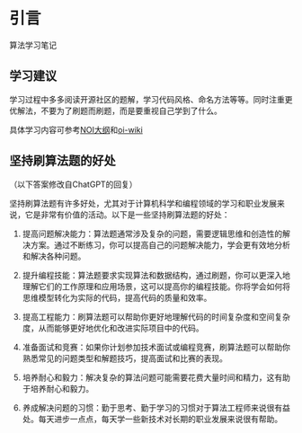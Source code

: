 # 引言

算法学习笔记

## 学习建议

学习过程中多多阅读开源社区的题解，学习代码风格、命名方法等等。同时注重更优解法，不要为了刷题而刷题，而是要重视自己学到了什么。

具体学习内容可参考[NOI大纲](https://www.noi.cn/upload/resources/file/2023/03/15/1fa58eac9c412e01ce3c89c761058a43.pdf)和[oi-wiki](https://oi-wiki.org/)

## 坚持刷算法题的好处

（以下答案修改自ChatGPT的回复）

坚持刷算法题有许多好处，尤其对于计算机科学和编程领域的学习和职业发展来说，它是非常有价值的活动。以下是一些坚持刷算法题的好处：

1. 提高问题解决能力：算法题通常涉及复杂的问题，需要逻辑思维和创造性的解决方案。通过不断练习，你可以提高自己的问题解决能力，学会更有效地分析和解决各种问题。

2. 提升编程技能：算法题要求实现算法和数据结构，通过刷题，你可以更深入地理解它们的工作原理和应用场景，这可以提高你的编程技能。你将学会如何将思维模型转化为实际的代码，提高代码的质量和效率。

3. 提高工程能力：刷算法题可以帮助你更好地理解代码的时间复杂度和空间复杂度，从而能够更好地优化和改进实际项目中的代码。

4. 准备面试和竞赛：如果你计划参加技术面试或编程竞赛，刷算法题可以帮助你熟悉常见的问题类型和解题技巧，提高面试和比赛的表现。

5. 培养耐心和毅力：解决复杂的算法问题可能需要花费大量时间和精力，这有助于培养耐心和毅力。

6. 养成解决问题的习惯：勤于思考、勤于学习的习惯对于算法工程师来说很有益处。每天进步一点点，每天学一些新技术对长期的职业发展来说很有帮助。
